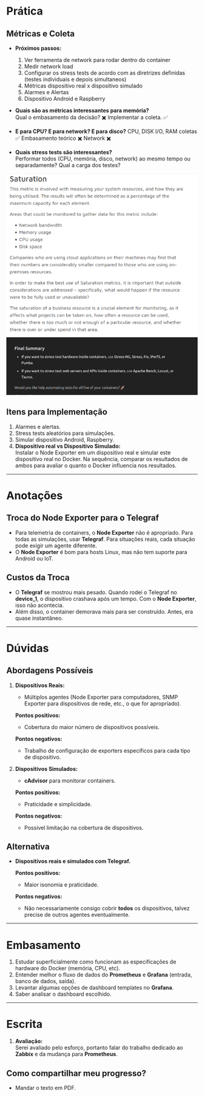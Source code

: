 # Prática

## Métricas e Coleta

- **Próximos passos:**
  1. Ver ferramenta de network para rodar dentro do container
  2. Medir network load
  3. Configurar os stress tests de acordo com as diretrizes definidas (testes individuais e depois simultaneos)
  4. Métricas dispositivo real x dispositivo simulado
  5. Alarmes e Alertas
  6. Dispositivo Android e Raspberry









- **Quais são as métricas interessantes para memória?**  
  Qual o embasamento da decisão? ✖️
  Implementar a coleta. ✅
- **E para CPU? E para network? E para disco?**
CPU, DISK I/O, RAM coletas ✅
Embasamento teórico ✖️
Network ✖️
- **Quais stress tests são interessantes?**  
  Performar todos (CPU, memória, disco, network) ao mesmo tempo ou separadamente? Qual a carga dos testes?

![sre_concepts](sre_concepts.png)
![testers-suggestions](stress_testers.png)

## Itens para Implementação

1. Alarmes e alertas.
2. Stress tests aleatórios para simulações.
3. Simular dispositivo Android, Raspberry.
4. **Dispositivo real vs Dispositivo Simulado:**  
   Instalar o Node Exporter em um dispositivo real e simular este dispositivo real no Docker. Na sequência, comparar os resultados de ambos para avaliar o quanto o Docker influencia nos resultados.

---

# Anotações

## Troca do Node Exporter para o Telegraf

- Para telemetria de containers, o **Node Exporter** não é apropriado. Para todas as simulações, usar **Telegraf**. Para situações reais, cada situação pode exigir um agente diferente.
- O **Node Exporter** é bom para hosts Linux, mas não tem suporte para Android ou IoT.

## Custos da Troca

- O **Telegraf** se mostrou mais pesado. Quando rodei o Telegraf no **device_1**, o dispositivo crashava após um tempo. Com o **Node Exporter**, isso não acontecia.
- Além disso, o container demorava mais para ser construído. Antes, era quase instantâneo.

---

# Dúvidas

## Abordagens Possíveis

1. **Dispositivos Reais:**

   - Múltiplos agentes (Node Exporter para computadores, SNMP Exporter para dispositivos de rede, etc., o que for apropriado).

   **Pontos positivos:**

   - Cobertura do maior número de dispositivos possíveis.

   **Pontos negativos:**

   - Trabalho de configuração de exporters específicos para cada tipo de dispositivo.

2. **Dispositivos Simulados:**

   - **cAdvisor** para monitorar containers.

   **Pontos positivos:**

   - Praticidade e simplicidade.

   **Pontos negativos:**

   - Possível limitação na cobertura de dispositivos.

## Alternativa

- **Dispositivos reais e simulados com Telegraf.**

  **Pontos positivos:**

  - Maior isonomia e praticidade.

  **Pontos negativos:**

  - Não necessariamente consigo cobrir **todos** os dispositivos, talvez precise de outros agentes eventualmente.

---

# Embasamento

1. Estudar superficialmente como funcionam as especificações de hardware do Docker (memória, CPU, etc).
2. Entender melhor o fluxo de dados do **Prometheus** e **Grafana** (entrada, banco de dados, saída).
3. Levantar algumas opções de dashboard templates no **Grafana**.
4. Saber analisar o dashboard escolhido.

---

# Escrita

1. **Avaliação:**  
   Serei avaliado pelo esforço, portanto falar do trabalho dedicado ao **Zabbix** e da mudança para **Prometheus**.

## Como compartilhar meu progresso?

- Mandar o texto em PDF.
